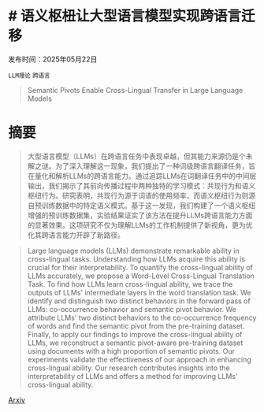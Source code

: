 # # 语义枢杻让大型语言模型实现跨语言迁移

发布时间：2025年05月22日

`LLM理论` `跨语言`

> Semantic Pivots Enable Cross-Lingual Transfer in Large Language Models

# 摘要

> 大型语言模型（LLMs）在跨语言任务中表现卓越，但其能力来源仍是个未解之谜。为了深入理解这一现象，我们提出了一种词级跨语言翻译任务，旨在量化和解析LLMs的跨语言能力。通过追踪LLMs在词翻译任务中的中间层输出，我们揭示了其前向传播过程中两种独特的学习模式：共现行为和语义枢纽行为。研究表明，共现行为源于词语的使用频率，而语义枢纽行为则源自预训练数据中的特定语义模式。基于这一发现，我们构建了一个语义枢纽增强的预训练数据集，实验结果证实了该方法在提升LLMs跨语言能力方面的显著效果。这项研究不仅为理解LLMs的工作机制提供了新视角，更为优化其跨语言能力开辟了新路径。

> Large language models (LLMs) demonstrate remarkable ability in cross-lingual tasks. Understanding how LLMs acquire this ability is crucial for their interpretability. To quantify the cross-lingual ability of LLMs accurately, we propose a Word-Level Cross-Lingual Translation Task. To find how LLMs learn cross-lingual ability, we trace the outputs of LLMs' intermediate layers in the word translation task. We identify and distinguish two distinct behaviors in the forward pass of LLMs: co-occurrence behavior and semantic pivot behavior. We attribute LLMs' two distinct behaviors to the co-occurrence frequency of words and find the semantic pivot from the pre-training dataset. Finally, to apply our findings to improve the cross-lingual ability of LLMs, we reconstruct a semantic pivot-aware pre-training dataset using documents with a high proportion of semantic pivots. Our experiments validate the effectiveness of our approach in enhancing cross-lingual ability. Our research contributes insights into the interpretability of LLMs and offers a method for improving LLMs' cross-lingual ability.

[Arxiv](https://arxiv.org/abs/2505.16385)